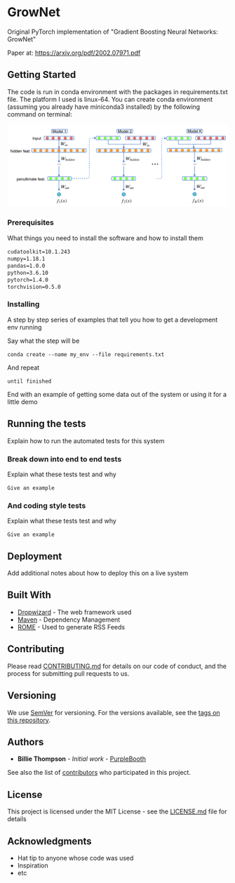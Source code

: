# GrowNet

Original PyTorch implementation of "Gradient Boosting Neural Networks: GrowNet" 

Paper at: https://arxiv.org/pdf/2002.07971.pdf

## Getting Started

The code is run in conda environment with the packages in requirements.txt file. The platform I used is linux-64.
You can create conda environment (assuming you already have miniconda3 installed) by the following command on terminal:
<p align="center">
  <img width="600" src="Model.png">
</p>
<p align="justify">

### Prerequisites

What things you need to install the software and how to install them

```
cudatoolkit=10.1.243 
numpy=1.18.1 
pandas=1.0.0 
python=3.6.10 
pytorch=1.4.0 
torchvision=0.5.0 
```

### Installing

A step by step series of examples that tell you how to get a development env running

Say what the step will be

```
conda create --name my_env --file requirements.txt
```

And repeat

```
until finished
```

End with an example of getting some data out of the system or using it for a little demo

## Running the tests

Explain how to run the automated tests for this system

### Break down into end to end tests

Explain what these tests test and why

```
Give an example
```

### And coding style tests

Explain what these tests test and why

```
Give an example
```

## Deployment

Add additional notes about how to deploy this on a live system

## Built With

* [Dropwizard](http://www.dropwizard.io/1.0.2/docs/) - The web framework used
* [Maven](https://maven.apache.org/) - Dependency Management
* [ROME](https://rometools.github.io/rome/) - Used to generate RSS Feeds

## Contributing

Please read [CONTRIBUTING.md](https://gist.github.com/PurpleBooth/b24679402957c63ec426) for details on our code of conduct, and the process for submitting pull requests to us.

## Versioning

We use [SemVer](http://semver.org/) for versioning. For the versions available, see the [tags on this repository](https://github.com/your/project/tags). 

## Authors

* **Billie Thompson** - *Initial work* - [PurpleBooth](https://github.com/PurpleBooth)

See also the list of [contributors](https://github.com/your/project/contributors) who participated in this project.

## License

This project is licensed under the MIT License - see the [LICENSE.md](LICENSE.md) file for details

## Acknowledgments

* Hat tip to anyone whose code was used
* Inspiration
* etc
